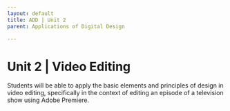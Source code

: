 ```yaml
---
layout: default
title: ADD | Unit 2
parent: Applications of Digital Design

---
```

# Unit 2 | Video Editing
Students will be able to apply the basic elements and principles of design in video editing, specifically in the context of editing an episode of a television show using Adobe Premiere.


